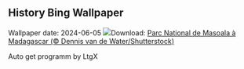 ## History Bing Wallpaper
Wallpaper date: 2024-06-05
![](https://www.bing.com/th?id=OHR.MadagascarRiver_FR-FR2602472406_UHD.jpg&w=1000)Download: [Parc National de Masoala à Madagascar (© Dennis van de Water/Shutterstock)](https://www.bing.com/th?id=OHR.MadagascarRiver_FR-FR2602472406_UHD.jpg)

Auto get programm by LtgX
